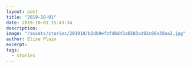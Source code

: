 ```yaml
---
layout: post
title: "2019-10-01"
date: 2019-10-01 15:43:34
description: 
image: "/assets/stories/201910/b2db9efbfd6d43a6503ad92c66e35ea2.jpg"
author: Elise Plain
excerpt: 
tags: 
  - stories
---
```



<p></p>
